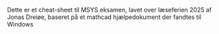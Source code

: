 Dette er et cheat-sheet til MSYS eksamen, lavet over læseferien 2025 af Jonas Dreiøe, baseret på et mathcad hjælpedokument der fandtes til Windows